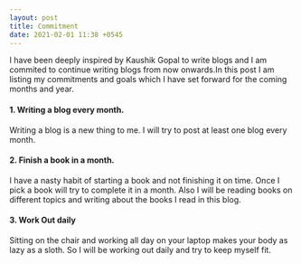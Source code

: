 ```yaml
---
layout: post
title: Commitment
date: 2021-02-01 11:38 +0545
---
```

I have been deeply inspired by Kaushik Gopal to write blogs and I am commited to continue writing blogs from now onwards.In this post I am listing my commitments and goals which I have set forward for the coming months and year.  

#### 1. Writing a blog every month. 
Writing a blog is a new thing to me. I will try to post at least one blog every month. 

#### 2. Finish a book in a month.
I have a nasty habit of starting a book and not finishing it on time. Once I pick a book will try to complete it in a month. Also I will be reading books on different topics and writing about the books I read in this blog. 

#### 3. Work Out daily
Sitting on the chair and working all day on your laptop makes your body as lazy as a sloth. So I will be working out daily and try to keep myself fit.
